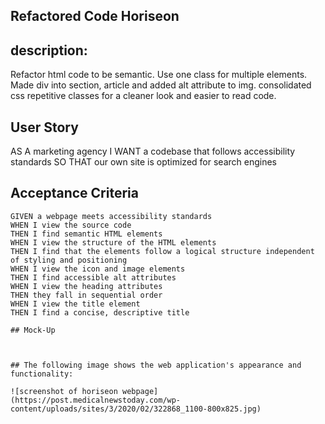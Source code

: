 ## Refactored Code Horiseon

## description:

Refactor html code to be semantic. Use one class for multiple elements. Made div into section, article and added alt attribute to img.
consolidated css repetitive classes for a cleaner look and easier to read code.

## User Story

AS A marketing agency
I WANT a codebase that follows accessibility standards
SO THAT our own site is optimized for search engines

## Acceptance Criteria

```
GIVEN a webpage meets accessibility standards
WHEN I view the source code
THEN I find semantic HTML elements
WHEN I view the structure of the HTML elements
THEN I find that the elements follow a logical structure independent of styling and positioning
WHEN I view the icon and image elements
THEN I find accessible alt attributes
WHEN I view the heading attributes
THEN they fall in sequential order
WHEN I view the title element
THEN I find a concise, descriptive title

## Mock-Up



## The following image shows the web application's appearance and functionality:

![screenshot of horiseon webpage](https://post.medicalnewstoday.com/wp-content/uploads/sites/3/2020/02/322868_1100-800x825.jpg)
